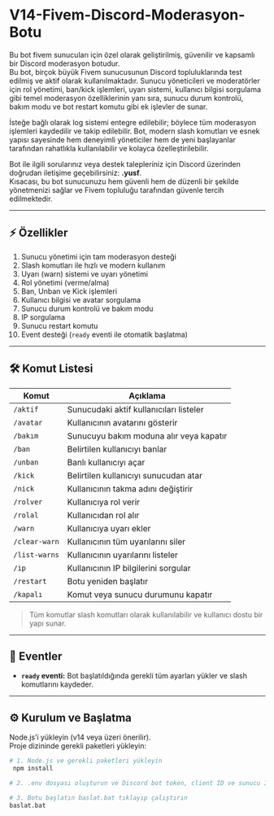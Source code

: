 # V14-Fivem-Discord-Moderasyon-Botu

Bu bot fivem sunucuları için özel olarak geliştirilmiş, güvenilir ve kapsamlı bir Discord moderasyon botudur.  
Bu bot, birçok büyük Fivem sunucusunun Discord topluluklarında test edilmiş ve aktif olarak kullanılmaktadır. Sunucu yöneticileri ve moderatörler için rol yönetimi, ban/kick işlemleri, uyarı sistemi, kullanıcı bilgisi sorgulama gibi temel moderasyon özelliklerinin yanı sıra, sunucu durum kontrolü, bakım modu ve bot restart komutu gibi ek işlevler de sunar.  

İsteğe bağlı olarak log sistemi entegre edilebilir; böylece tüm moderasyon işlemleri kaydedilir ve takip edilebilir. Bot, modern slash komutları ve esnek yapısı sayesinde hem deneyimli yöneticiler hem de yeni başlayanlar tarafından rahatlıkla kullanılabilir ve kolayca özelleştirilebilir.  

Bot ile ilgili sorularınız veya destek talepleriniz için Discord üzerinden doğrudan iletişime geçebilirsiniz: **.yusf**.  
Kısacası, bu bot sunucunuzu hem güvenli hem de düzenli bir şekilde yönetmenizi sağlar ve Fivem topluluğu tarafından güvenle tercih edilmektedir.  


---

## ⚡ Özellikler

1. Sunucu yönetimi için tam moderasyon desteği  
2. Slash komutları ile hızlı ve modern kullanım  
3. Uyarı (warn) sistemi ve uyarı yönetimi  
4. Rol yönetimi (verme/alma)  
5. Ban, Unban ve Kick işlemleri  
6. Kullanıcı bilgisi ve avatar sorgulama  
7. Sunucu durum kontrolü ve bakım modu  
8. IP sorgulama  
9. Sunucu restart komutu  
10. Event desteği (`ready` eventi ile otomatik başlatma)  

---

## 🛠️ Komut Listesi

| Komut | Açıklama |
|-------|----------|
| `/aktif` | Sunucudaki aktif kullanıcıları listeler |
| `/avatar` | Kullanıcının avatarını gösterir |
| `/bakım` | Sunucuyu bakım moduna alır veya kapatır |
| `/ban` | Belirtilen kullanıcıyı banlar |
| `/unban` | Banlı kullanıcıyı açar |
| `/kick` | Belirtilen kullanıcıyı sunucudan atar |
| `/nick` | Kullanıcının takma adını değiştirir |
| `/rolver` | Kullanıcıya rol verir |
| `/rolal` | Kullanıcıdan rol alır |
| `/warn` | Kullanıcıya uyarı ekler |
| `/clear-warn` | Kullanıcının tüm uyarılarını siler |
| `/list-warns` | Kullanıcının uyarılarını listeler |
| `/ip` | Kullanıcının IP bilgilerini sorgular |
| `/restart` | Botu yeniden başlatır |
| `/kapalı` | Komut veya sunucu durumunu kapatır |

> Tüm komutlar slash komutları olarak kullanılabilir ve kullanıcı dostu bir yapı sunar.

---

## 🔔 Eventler

- **`ready` eventi:** Bot başlatıldığında gerekli tüm ayarları yükler ve slash komutlarını kaydeder.

---

## ⚙️ Kurulum ve Başlatma

Node.js’i yükleyin (v14 veya üzeri önerilir).  
Proje dizininde gerekli paketleri yükleyin:

```bash
# 1. Node.js ve gerekli paketleri yükleyin
 npm install

# 2. .env dosyası oluşturun ve Discord bot token, client ID ve sunucu ID ekleyin

# 3. Botu başlatın baslat.bat tıklayıp çalıştırın
baslat.bat
